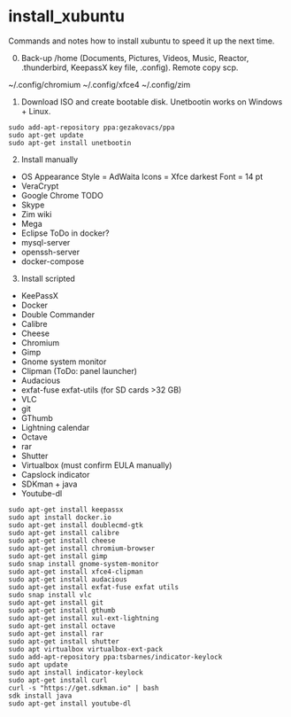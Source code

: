 # install_xubuntu
Commands and notes how to install xubuntu to speed it up the next time.

0. Back-up /home (Documents, Pictures, Videos, Music, Reactor, .thunderbird, KeepassX key file, .config). Remote copy scp.

~/.config/chromium
~/.config/xfce4
~/.config/zim

1. Download ISO and create bootable disk. Unetbootin works on Windows + Linux.
```
sudo add-apt-repository ppa:gezakovacs/ppa
sudo apt-get update
sudo apt-get install unetbootin
```
2. Install manually
- OS
Appearance
Style = AdWaita
Icons = Xfce darkest
Font = 14 pt
- VeraCrypt
- Google Chrome
TODO
- Skype
- Zim wiki
- Mega
- Eclipse
ToDo in docker?
- mysql-server
- openssh-server
- docker-compose

3. Install scripted
- KeePassX
- Docker
- Double Commander
- Calibre
- Cheese
- Chromium
- Gimp
- Gnome system monitor
- Clipman (ToDo: panel launcher)
- Audacious
- exfat-fuse exfat-utils (for SD cards >32 GB)
- VLC
- git
- GThumb
- Lightning calendar
- Octave
- rar
- Shutter
- Virtualbox (must confirm EULA manually)
- Capslock indicator
- SDKman + java
- Youtube-dl
```
sudo apt-get install keepassx
sudo apt install docker.io
sudo apt-get install doublecmd-gtk
sudo apt-get install calibre
sudo apt-get install cheese
sudo apt-get install chromium-browser
sudo apt-get install gimp
sudo snap install gnome-system-monitor
sudo apt-get install xfce4-clipman
sudo apt-get install audacious
sudo apt-get install exfat-fuse exfat utils
sudo snap install vlc
sudo apt-get install git
sudo apt-get install gthumb
sudo apt-get install xul-ext-lightning
sudo apt-get install octave
sudo apt-get install rar
sudo apt-get install shutter
sudo apt virtualbox virtualbox-ext-pack
sudo add-apt-repository ppa:tsbarnes/indicator-keylock
sudo apt update
sudo apt install indicator-keylock
sudo apt-get install curl
curl -s "https://get.sdkman.io" | bash
sdk install java
sudo apt-get install youtube-dl
```

